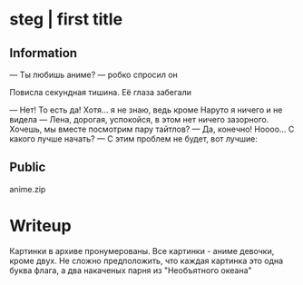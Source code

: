 # steg | first title


## Information
 — Ты любишь аниме? — робко спросил он
 
 Повисла секундная тишина. Её глаза забегали

 — Нет! То есть да! Хотя... я не знаю, ведь кроме Наруто я ничего и не видела
 — Лена, дорогая, успокойся, в этом нет ничего зазорного. Хочешь, мы вместе посмотрим пару тайтлов?
 — Да, конечно! Ноооо... С какого лучше начать?
 — С этим проблем не будет, вот лучшие: 
## Public
anime.zip


# Writeup 
Картинки в архиве пронумерованы. Все картинки - аниме девочки, кроме двух. 
Не сложно предположить, что каждая картинка это одна буква флага, а два накаченых парня из "Необъятного океана"